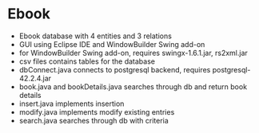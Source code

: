 # Ebook
- Ebook database with 4 entities and 3 relations 
- GUI using Eclipse IDE and WindowBuilder Swing add-on
- for WindowBuilder Swing add-on, requires swingx-1.6.1.jar, rs2xml.jar
- csv files contains tables for the database
- dbConnect.java connects to postgresql backend, requires postgresql-42.2.4.jar
- book.java and bookDetails.java searches through db and return book details
- insert.java implements insertion 
- modify.java implements modify existing entries
- search.java searches through db with criteria
